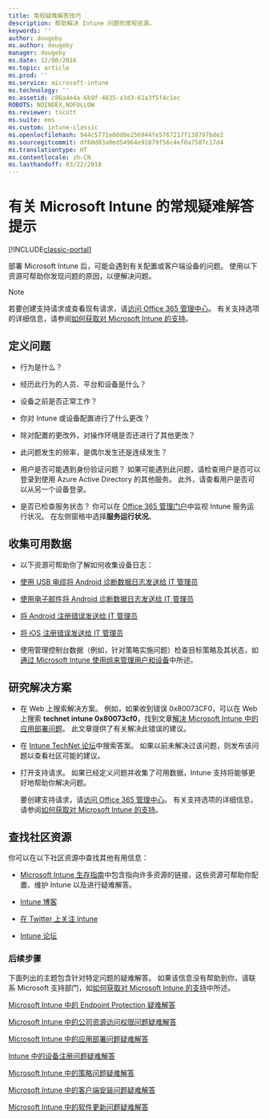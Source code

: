 ```yaml
---
title: 常规疑难解答技巧
description: 帮助解决 Intune 问题的常规资源。
keywords: ''
author: dougeby
ms.author: dougeby
manager: dougeby
ms.date: 12/08/2016
ms.topic: article
ms.prod: ''
ms.service: microsoft-intune
ms.technology: ''
ms.assetid: c86a4e4a-6b9f-4835-a3d3-61a3f5f4c1ec
ROBOTS: NOINDEX,NOFOLLOW
ms.reviewer: tscott
ms.suite: ems
ms.custom: intune-classic
ms.openlocfilehash: 944c5771e00d8e256944fe5767217f138797bde2
ms.sourcegitcommit: df60d03a0ed54964e91879f56c4ef0a7507c17d4
ms.translationtype: HT
ms.contentlocale: zh-CN
ms.lasthandoff: 03/22/2018
---
```

# <a name="general-troubleshooting-tips-for-microsoft-intune"></a>有关 Microsoft Intune 的常规疑难解答提示

[!INCLUDE[classic-portal](../includes/classic-portal.md)]

部署 Microsoft Intune 后，可能会遇到有关配置或客户端设备的问题。 使用以下资源可帮助你发现问题的原因，以便解决问题。

> [!NOTE]
> 若要创建支持请求或查看现有请求，请[访问 Office 365 管理中心](https://portal.office.com/admin/default.aspx)。 有关支持选项的详细信息，请参阅[如何获取对 Microsoft Intune 的支持](how-to-get-support-for-microsoft-intune.md)。

## <a name="define-the-problem"></a>定义问题

-   行为是什么？

-   经历此行为的人员、平台和设备是什么？

-   设备之前是否正常工作？

-   你对 Intune 或设备配置进行了什么更改？

-   除对配置的更改外，对操作环境是否还进行了其他更改？

-   此问题发生的频率，是偶尔发生还是连续发生？

-   用户是否可能遇到身份验证问题？ 如果可能遇到此问题，请检查用户是否可以登录到使用 Azure Active Directory 的其他服务。 此外，请查看用户是否可以从另一个设备登录。

-   是否已检查服务状态？ 你可以在 [Office 365 管理门户](https://portal.office.com/Admin/Default.aspx)中监视 Intune 服务运行状况。 在左侧窗格中选择**服务运行状况**。

## <a name="collect-available-data"></a>收集可用数据

-   以下资源可帮助你了解如何收集设备日志：
  - [使用 USB 电缆将 Android 诊断数据日志发送给 IT 管理员](/intune-user-help/send-diagnostic-data-logs-to-your-it-administrator-using-a-usb-cable-android)
  - [使用电子邮件将 Android 诊断数据日志发送给 IT 管理员](/intune-user-help/send-diagnostic-data-logs-to-your-it-administrator-using-email-android)
  - [将 Android 注册错误发送给 IT 管理员](/intune-user-help/send-enrollment-errors-to-your-it-administrator-android)
  - [将 iOS 注册错误发送给 IT 管理员](/intune-user-help/send-errors-to-your-it-admin-ios)

-   使用管理控制台数据（例如，针对策略实施问题）检查目标策略及其状态，如[通过 Microsoft Intune 使用组来管理用户和设备](/intune-classic/deploy-use/use-groups-to-manage-users-and-devices-with-microsoft-intune)中所述。

## <a name="research-the-solution"></a>研究解决方案

-   在 Web 上搜索解决方案。 例如，如果收到错误 0x80073CF0，可以在 Web 上搜索 **technet intune 0x80073cf0**，找到文章[解决 Microsoft Intune 中的应用部署问题](troubleshoot-app-deployment-problems-in-microsoft-intune.md)。 此文章提供了有关解决此错误的建议。

-   在 [Intune TechNet 论坛](https://social.technet.microsoft.com/Forums/en-US/home?forum=microsoftintuneprod)中搜索答案。  如果以前未解决过该问题，则发布该问题以查看社区可能的建议。

-   打开支持请求。 如果已经定义问题并收集了可用数据，Intune 支持将能够更好地帮助你解决问题。

    要创建支持请求，请[访问 Office 365 管理中心](https://portal.office.com/admin/default.aspx)。 有关支持选项的详细信息，请参阅[如何获取对 Microsoft Intune 的支持](how-to-get-support-for-microsoft-intune.md)。

## <a name="find-community-resources"></a>查找社区资源
你可以在以下社区资源中查找其他有用信息：

-   [Microsoft Intune 生存指南](http://social.technet.microsoft.com/wiki/contents/articles/23431.microsoft-intune-survival-guide.aspx)中包含指向许多资源的链接，这些资源可帮助你配置、维护 Intune 以及进行疑难解答。

-   [Intune 博客](http://blogs.technet.com/b/windowsintune/)

-   [在 Twitter 上关注 Intune](https://twitter.com/MSIntune)

-   [Intune 论坛](https://social.technet.microsoft.com/Forums/home?category=microsoftintune&filter=alltypes&sort=lastpostdesc)

### <a name="next-steps"></a>后续步骤
下面列出的主题包含针对特定问题的疑难解答。 如果该信息没有帮助到你，请联系 Microsoft 支持部门，如[如何获取对 Microsoft Intune 的支持](how-to-get-support-for-microsoft-intune.md)中所述。

[Microsoft Intune 中的 Endpoint Protection 疑难解答](troubleshoot-endpoint-protection-in-microsoft-intune.md)

[Microsoft Intune 中的公司资源访问权限问题疑难解答](troubleshoot-company-resource-access-problems-with-microsoft-intune.md)

[Microsoft Intune 中的应用部署问题疑难解答](troubleshoot-app-deployment-problems-in-microsoft-intune.md)

[Intune 中的设备注册问题疑难解答](troubleshoot-device-enrollment-in-intune.md)

[Microsoft Intune 中的策略问题疑难解答](troubleshoot-policies-in-microsoft-intune.md)

[Microsoft Intune 中的客户端安装问题疑难解答](troubleshoot-client-setup-in-microsoft-intune.md)

[Microsoft Intune 中的软件更新问题疑难解答](troubleshoot-software-updates-in-microsoft-intune.md)
